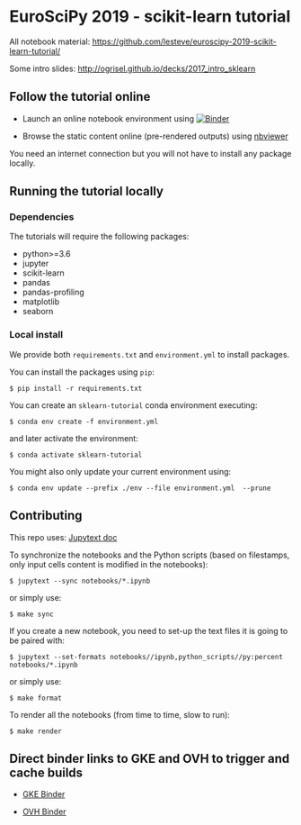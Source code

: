 # EuroSciPy 2019 - scikit-learn tutorial

All notebook material: https://github.com/lesteve/euroscipy-2019-scikit-learn-tutorial/

Some intro slides: http://ogrisel.github.io/decks/2017_intro_sklearn

## Follow the tutorial online

- Launch an online notebook environment using [![Binder](https://mybinder.org/badge_logo.svg)](
               https://mybinder.org/v2/gh/lesteve/euroscipy-2019-scikit-learn-tutorial/master?urlpath=lab)

- Browse the static content online (pre-rendered outputs) using [nbviewer](
  https://nbviewer.jupyter.org/github/lesteve/euroscipy-2019-scikit-learn-tutorial/tree/master/rendered_notebooks/)

You need an internet connection but you will not have to install any package
locally.


## Running the tutorial locally

### Dependencies

The tutorials will require the following packages:

* python>=3.6
* jupyter
* scikit-learn
* pandas
* pandas-profiling
* matplotlib
* seaborn

### Local install

We provide both `requirements.txt` and `environment.yml` to install packages.

You can install the packages using `pip`:

```
$ pip install -r requirements.txt
```

You can create an `sklearn-tutorial` conda environment executing:

```
$ conda env create -f environment.yml
```

and later activate the environment:

```
$ conda activate sklearn-tutorial
```

You might also only update your current environment using:

```
$ conda env update --prefix ./env --file environment.yml  --prune
```

## Contributing

This repo uses: [Jupytext doc](https://jupytext.readthedocs.io/)

To synchronize the notebooks and the Python scripts (based on filestamps, only
input cells content is modified in the notebooks):

```
$ jupytext --sync notebooks/*.ipynb
```

or simply use:

```
$ make sync
```

If you create a new notebook, you need to set-up the text files it is going to
be paired with:

```
$ jupytext --set-formats notebooks//ipynb,python_scripts//py:percent notebooks/*.ipynb
```

or simply use:

```
$ make format
```

To render all the notebooks (from time to time, slow to run):

```
$ make render
```


## Direct binder links to GKE and OVH to trigger and cache builds

- [GKE Binder](https://gke.mybinder.org/v2/gh/lesteve/euroscipy-2019-scikit-learn-tutorial/master?urlpath=lab)

- [OVH Binder](https://ovh.mybinder.org/v2/gh/lesteve/euroscipy-2019-scikit-learn-tutorial/master?urlpath=lab)
